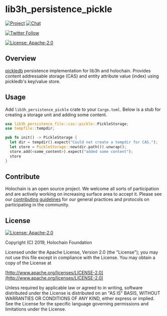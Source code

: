 # lib3h_persistence_pickle

[![Project](https://img.shields.io/badge/project-holochain-blue.svg?style=flat-square)](http://holochain.org/)
[![Chat](https://img.shields.io/badge/chat-chat%2eholochain%2enet-blue.svg?style=flat-square)](https://chat.holochain.net)

[![Twitter Follow](https://img.shields.io/twitter/follow/holochain.svg?style=social&label=Follow)](https://twitter.com/holochain)

[![License: Apache-2.0](https://img.shields.io/badge/License-Apache%202.0-blue.svg)](https://www.apache.org/licenses/LICENSE-2.0)

## Overview

[pickledb](https://github.com/seladb/pickledb-rs) persistence implementation for lib3h and holochain. Provides content addressable storage (CAS) and entity attribute value (index) using pickledb's key/value store.

## Usage
Add `lib3h_persistence_pickle` crate to your `Cargo.toml`. Below is a stub for creating a storage unit and adding some content.

```rust
use lib3h_persistence_file::cas::pickle::PickleStorage;
use tempfile::tempdir;

pub fn init() -> PickleStorage {
  let dir = tempdir().expect("Could not create a tempdir for CAS.");
  let store = PickleStorage::new(dir.path()).unwrap();
  store.add(<some_content>).expect("added some content");
  store
}
```


## Contribute

Holochain is an open source project.  We welcome all sorts of participation and are actively working on increasing surface area to accept it.  Please see our [contributing guidelines](https://github.com/holochain/org/blob/master/CONTRIBUTING.md) for our general practices and protocols on participating in the community.

## License
[![License: Apache-2.0](https://img.shields.io/badge/License-Apache%202.0-blue.svg)](https://www.apache.org/licenses/LICENSE-2.0)

Copyright (C) 2019, Holochain Foundation

Licensed under the Apache License, Version 2.0 (the "License");
you may not use this file except in compliance with the License.
You may obtain a copy of the License at

[http://www.apache.org/licenses/LICENSE-2.0](http://www.apache.org/licenses/LICENSE-2.0)

Unless required by applicable law or agreed to in writing, software
distributed under the License is distributed on an "AS IS" BASIS,
WITHOUT WARRANTIES OR CONDITIONS OF ANY KIND, either express or implied.
See the License for the specific language governing permissions and
limitations under the License.
